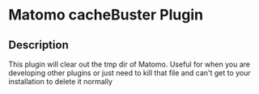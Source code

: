 # Matomo cacheBuster Plugin

## Description
This plugin will clear out the tmp dir of Matomo. Useful for when you are developing other plugins or just need to kill that file and can't get to your installation to delete it normally
